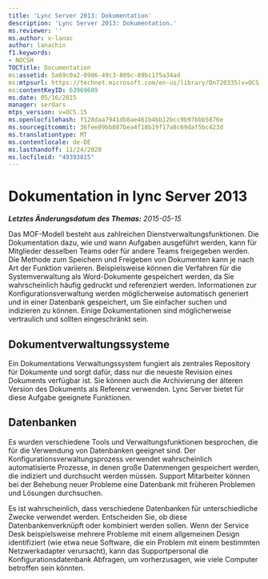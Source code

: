 ```yaml
---
title: 'Lync Server 2013: Dokumentation'
description: 'Lync Server 2013: Dokumentation.'
ms.reviewer: ''
ms.author: v-lanac
author: lanachin
f1.keywords:
- NOCSH
TOCTitle: Documentation
ms:assetid: 5a69c0a2-0986-49c3-809c-89bc175a34ad
ms:mtpsurl: https://technet.microsoft.com/en-us/library/Dn720335(v=OCS.15)
ms:contentKeyID: 63969609
ms.date: 05/16/2015
manager: serdars
mtps_version: v=OCS.15
ms.openlocfilehash: f128daa7941db8ae461b4bb12bcc9b97bbb5876e
ms.sourcegitcommit: 36fee89bb887bea4f18b19f17a8c69daf5bc423d
ms.translationtype: MT
ms.contentlocale: de-DE
ms.lasthandoff: 11/24/2020
ms.locfileid: "49393815"
---
```

# <a name="documentation-in-lync-server-2013"></a>Dokumentation in lync Server 2013

<div data-xmlns="http://www.w3.org/1999/xhtml">

<div class="topic" data-xmlns="http://www.w3.org/1999/xhtml" data-msxsl="urn:schemas-microsoft-com:xslt" data-cs="https://msdn.microsoft.com/">

<div data-asp="https://msdn2.microsoft.com/asp">



</div>

<div id="mainSection">

<div id="mainBody">

<span> </span>

_**Letztes Änderungsdatum des Themas:** 2015-05-15_

Das MOF-Modell besteht aus zahlreichen Dienstverwaltungsfunktionen. Die Dokumentation dazu, wie und wann Aufgaben ausgeführt werden, kann für Mitglieder desselben Teams oder für andere Teams freigegeben werden. Die Methode zum Speichern und Freigeben von Dokumenten kann je nach Art der Funktion variieren. Beispielsweise können die Verfahren für die Systemverwaltung als Word-Dokumente gespeichert werden, da Sie wahrscheinlich häufig gedruckt und referenziert werden. Informationen zur Konfigurationsverwaltung werden möglicherweise automatisch generiert und in einer Datenbank gespeichert, um Sie einfacher suchen und indizieren zu können. Einige Dokumentationen sind möglicherweise vertraulich und sollten eingeschränkt sein.

<div>

## <a name="document-management-systems"></a>Dokumentverwaltungssysteme

Ein Dokumentations Verwaltungssystem fungiert als zentrales Repository für Dokumente und sorgt dafür, dass nur die neueste Revision eines Dokuments verfügbar ist. Sie können auch die Archivierung der älteren Version des Dokuments als Referenz verwenden. Lync Server bietet für diese Aufgabe geeignete Funktionen.

</div>

<div>

## <a name="databases"></a>Datenbanken

Es wurden verschiedene Tools und Verwaltungsfunktionen besprochen, die für die Verwendung von Datenbanken geeignet sind. Der Konfigurationsverwaltungsprozess verwendet wahrscheinlich automatisierte Prozesse, in denen große Datenmengen gespeichert werden, die indiziert und durchsucht werden müssen. Support Mitarbeiter können bei der Behebung neuer Probleme eine Datenbank mit früheren Problemen und Lösungen durchsuchen.

Es ist wahrscheinlich, dass verschiedene Datenbanken für unterschiedliche Zwecke verwendet werden. Entscheiden Sie, ob diese Datenbankenverknüpft oder kombiniert werden sollen. Wenn der Service Desk beispielsweise mehrere Probleme mit einem allgemeinen Design identifiziert (wie etwa neue Software, die ein Problem mit einem bestimmten Netzwerkadapter verursacht), kann das Supportpersonal die Konfigurationsdatenbank Abfragen, um vorherzusagen, wie viele Computer betroffen sein könnten.

</div>

</div>

<span> </span>

</div>

</div>

</div>

